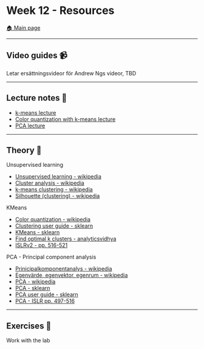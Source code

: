 # Week 12 - Resources

[:house: Main page](https://github.com/pr0fez/Machine-learning-AI24)

---
## Video guides :video_camera:
Letar ersättningsvideor för Andrew Ngs videor, TBD

---
## Lecture notes :book:

- [k-means lecture](https://github.com/pr0fez/Machine-learning-AI24/blob/main/Lecture_code/Lec13-KMeans.ipynb)
- [Color quantization with k-means lecture](https://github.com/pr0fez/Machine-learning-AI24/blob/main/Lecture_code/Lec13.1-KMeans_color.ipynb)
- [PCA lecture](https://github.com/pr0fez/Machine-learning-AI24/blob/main/Lecture_code/Lec14-PCA.ipynb)

---
## Theory :book:

Unsupervised learning
- [Unsupervised learning - wikipedia](https://en.wikipedia.org/wiki/Unsupervised_learning)
- [Cluster analysis - wikipedia](https://en.wikipedia.org/wiki/Cluster_analysis)
- [k-means clustering - wikipedia](https://en.wikipedia.org/wiki/K-means_clustering)
- [Silhouette (clustering) - wikipedia](https://en.wikipedia.org/wiki/Silhouette_(clustering))

KMeans
- [Color quantization - wikipedia](https://en.wikipedia.org/wiki/Color_quantization)
- [Clustering user guide - sklearn](https://scikit-learn.org/stable/modules/clustering.html#k-means)
- [KMeans - sklearn](https://scikit-learn.org/stable/modules/generated/sklearn.cluster.KMeans.html)
- [Find optimal k clusters - analyticsvidhya](https://www.analyticsvidhya.com/blog/2021/05/k-mean-getting-the-optimal-number-of-clusters/)
- [ISLRv2 - pp. 516-521](https://www.statlearning.com/)

PCA - Principal component analysis
- [Prinicipalkomponentanalys - wikipedia](https://sv.wikipedia.org/wiki/Principalkomponentanalys)
- [Egenvärde, egenvektor, egenrum - wikipedia]()
- [PCA - wikipedia](https://en.wikipedia.org/wiki/Principal_component_analysis)
- [PCA - sklearn](https://scikit-learn.org/stable/modules/generated/sklearn.decomposition.PCA.html)
- [PCA user guide - sklearn](https://scikit-learn.org/stable/modules/decomposition.html#principal-component-analysis-pca)
- [PCA - ISLR pp. 497-516](https://www.statlearning.com/)

---
## Exercises :running:

Work with the lab
